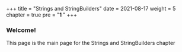 +++
title = "Strings and StringBuilders"
date = 2021-08-17
weight = 5
chapter = true
pre = "<b>1  </b>"
+++
### Welcome!
This page is the main page for the Strings and StringBuilders chapter
